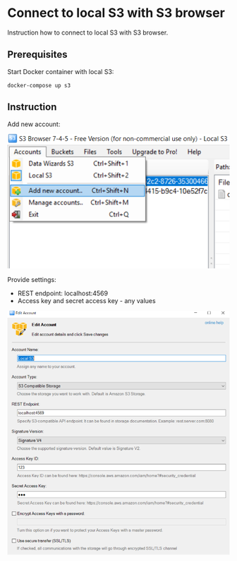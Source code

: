 # Connect to local S3 with S3 browser

Instruction how to connect to local S3 with S3 browser.

## Prerequisites

Start Docker container with local S3:

    docker-compose up s3

## Instruction 

Add new account:

![](images/add_new_account.png)

Provide settings:

- REST endpoint: localhost:4569
- Access key and secret access key - any values

![](images/account_settings.png)
